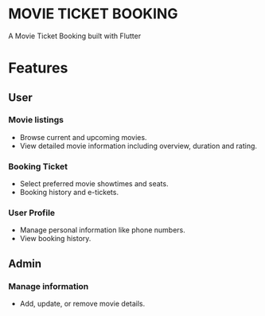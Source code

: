# MOVIE TICKET BOOKING

A Movie Ticket Booking built with Flutter

# Features
## User
### Movie listings
- Browse current and upcoming movies.
- View detailed movie information including overview, duration and rating.
### Booking Ticket
- Select preferred movie showtimes and seats.
- Booking history and e-tickets.
### User Profile
- Manage personal information like phone numbers.
- View booking history.
## Admin
### Manage information
- Add, update, or remove movie details.
